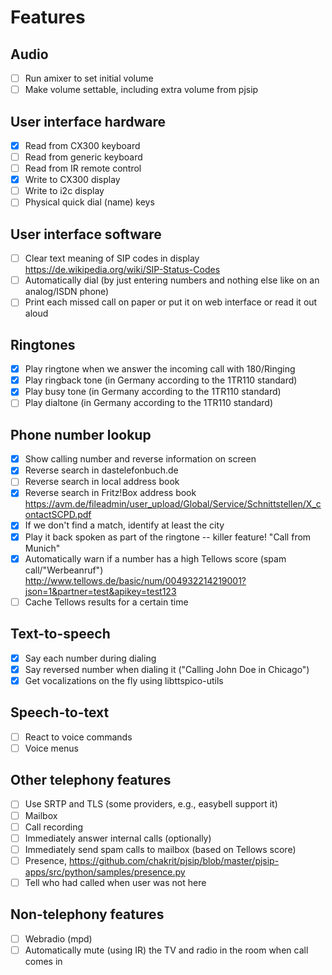 # Features

## Audio

- [ ] Run amixer to set initial volume
- [ ] Make volume settable, including extra volume from pjsip

## User interface hardware

- [x] Read from CX300 keyboard
- [ ] Read from generic keyboard
- [ ] Read from IR remote control
- [x] Write to CX300 display
- [ ] Write to i2c display
- [ ] Physical quick dial (name) keys

## User interface software

- [ ] Clear text meaning of SIP codes in display https://de.wikipedia.org/wiki/SIP-Status-Codes
- [ ] Automatically dial (by just entering numbers and nothing else like on an analog/ISDN phone)
- [ ] Print each missed call on paper or put it on web interface or read it out aloud

## Ringtones

- [x] Play ringtone when we answer the incoming call with 180/Ringing
- [x] Play ringback tone (in Germany according to the 1TR110 standard)
- [x] Play busy tone (in Germany according to the 1TR110 standard)
- [ ] Play dialtone (in Germany according to the 1TR110 standard)

## Phone number lookup

- [x] Show calling number and reverse information on screen
- [x] Reverse search in dastelefonbuch.de
- [ ] Reverse search in local address book
- [x] Reverse search in Fritz!Box address book https://avm.de/fileadmin/user_upload/Global/Service/Schnittstellen/X_contactSCPD.pdf
- [x] If we don't find a match, identify at least the city
- [x] Play it back spoken as part of the ringtone -- killer feature! "Call from Munich"
- [x] Automatically warn if a number has a high Tellows score (spam call/"Werbeanruf") http://www.tellows.de/basic/num/004932214219001?json=1&partner=test&apikey=test123
- [ ] Cache Tellows results for a certain time

## Text-to-speech

- [x] Say each number during dialing
- [x] Say reversed number when dialing it ("Calling John Doe in Chicago")
- [x] Get vocalizations on the fly using libttspico-utils

## Speech-to-text

- [ ] React to voice commands
- [ ] Voice menus

## Other telephony features

- [ ] Use SRTP and TLS (some providers, e.g., easybell support it)
- [ ] Mailbox
- [ ] Call recording
- [ ] Immediately answer internal calls (optionally)
- [ ] Immediately send spam calls to mailbox (based on Tellows score)
- [ ] Presence, https://github.com/chakrit/pjsip/blob/master/pjsip-apps/src/python/samples/presence.py
- [ ] Tell who had called when user was not here

## Non-telephony features

- [ ] Webradio (mpd)
- [ ] Automatically mute (using IR) the TV and radio in the room when call comes in
